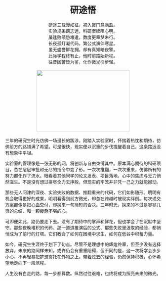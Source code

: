 <h1 style="text-align: center;">研途悟</h1>

<div style="text-align: center;">
研途三载漫如征，初入黉门意满盈。
<br>
实验规条羁志远，科研案牍阻心明。
<br>
屡逢败绩愁难遣，数度更章梦未行。
<br>
长夜孤灯凝代码，繁公式演伴寒星。
<br>
虽无盛誉鲜花拥，却有真知暗夜擎。
<br>
此际学程终有止，他时前路始新程。
<br>
往昔困苦皆为鉴，化作微光引步轻。
</div>

<br>

<div style="text-align: center;">
  <img src="https://nimg.ws.126.net/?url=http%3A%2F%2Fdingyue.ws.126.net%2F2025%2F0203%2F065fa29dj00sr3l7v0077d000u000zim.jpg&thumbnail=660x2147483647&quality=80&type=jpg" 
       width="300"  
       height="200"> <!-- 这里可以根据需要修改高度值，单位是像素 -->
</div>




<br>
三年的研究生时光仿佛一场漫长的跋涉。刚踏入实验室时，怀揣着热忱和期待，仿佛前方的路铺满了希望。可是很快，现实便以沉重的步伐提醒着自己，这条路远没有想象中平坦。<br>

实验室的管理像是一张无形的网，将创新与自由束缚其中。原本满心期待的科研项目，总在层层审批和无尽的指令中变了形。一次次推翻，一次次重来，仿佛所有的努力都化作了流水。眼看着其他同学的论文发表、项目落地，心中的焦虑与无力悄然滋生。不是没有想过拼尽全力去挣脱，但现实的牢笼并非凭一己之力就能撼动。<br>

那些无人问津的深夜、实验失败的数据、推翻重来的代码，它们如影随形。明明有机会取得更好的成果，明明看得到前方微光，却总在跨越时被现实绊倒。每次递交方案都像是把心血交付，却换来一句简短的否决。三年时光，换来的不过是寥寥几页的总结，和一颗疲惫不堪的心。<br>

可即便如此，路仍要走下去。没有了期待中的掌声和鲜花，但也学会了在沉默中坚守。那些夜晚堆积的代码、那一道道推演后的公式、那些失败里汲取的经验，都悄悄成为了前行的灯塔。它们教会了如何在困境中求生，如何在低谷中积蓄力量。<br>

如今，研究生生涯终于划下了句点。尽管不是理想中的辉煌终章，但至少没有选择放弃。未来的路同样未知，或许仍会有重重阻碍，但不同的是，这一次将学会步步小心，不再轻易把梦想寄托在外物之上。带着过去的经验，仍然保持积极，心怀希望地走向下一段旅程。<br>

人生没有白走的路，每一步都算数。纵然过往艰难，也终将成为照亮未来的微光。<br>